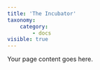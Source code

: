 ```yaml
---
title: 'The Incubator'
taxonomy:
    category:
        - docs
visible: true
---
```


Your page content goes here.